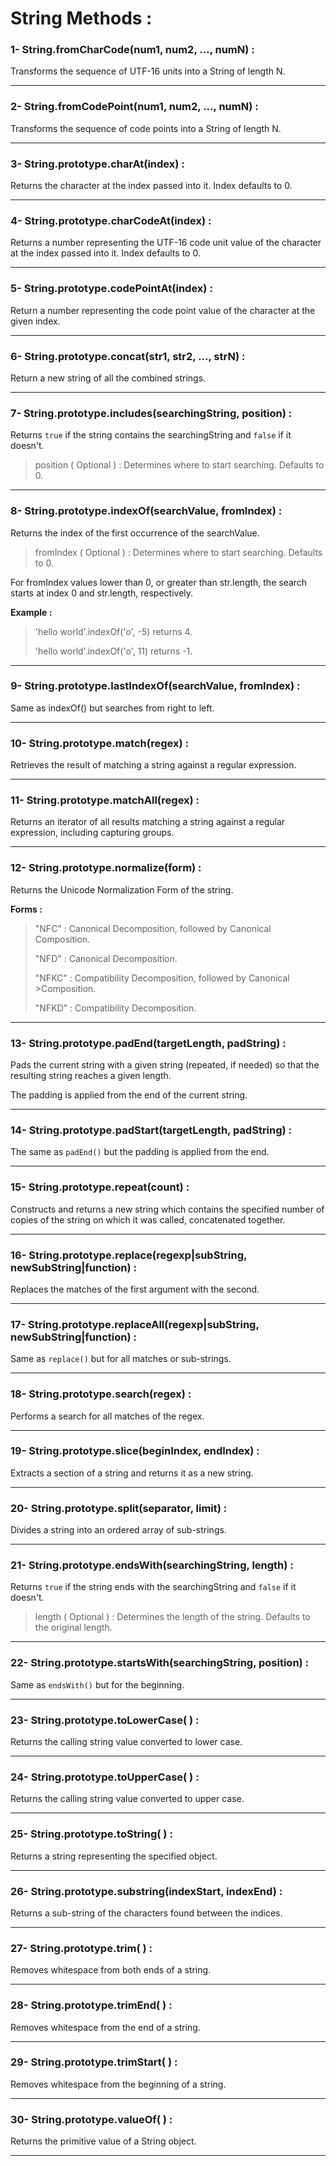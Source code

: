 # String Methods :

### 1- String.fromCharCode(num1, num2, ..., numN) :

Transforms the sequence of UTF-16 units into a String of length N.
___
### 2- String.fromCodePoint(num1, num2, ..., numN) :

Transforms the sequence of code points into a String of length N.
___
### 3- String.prototype.charAt(index) :

Returns the character at the index passed into it. Index defaults to 0.
___
### 4- String.prototype.charCodeAt(index) :

Returns a number representing the UTF-16 code unit value of the character at the index passed into it. Index defaults to 0.
___
### 5- String.prototype.codePointAt(index) :

Return a number representing the code point value of the character at the given index.
___
### 6- String.prototype.concat(str1, str2, ..., strN) :

Return a new string of all the combined strings.
___
### 7- String.prototype.includes(searchingString, position) :

Returns `true` if the string contains the searchingString and `false` if it doesn't.

>position ( Optional ) : Determines where to start searching. Defaults to 0.
___
### 8- String.prototype.indexOf(searchValue, fromIndex) :

Returns the index of the first occurrence of the searchValue.

>fromIndex ( Optional ) : Determines where to start searching. Defaults to 0.

For fromIndex values lower than 0, or greater than str.length, the search starts at index 0 and str.length, respectively.

**Example :**

>'hello world'.indexOf('o', -5) returns 4.
>
>'hello world'.indexOf('o', 11) returns -1.
___
### 9- String.prototype.lastIndexOf(searchValue, fromIndex) :

Same as indexOf() but searches from right to left.
___
### 10- String.prototype.match(regex) :

Retrieves the result of matching a string against a regular expression.
___
### 11- String.prototype.matchAll(regex) :

Returns an iterator of all results matching a string against a regular expression, including capturing groups.
___
### 12- String.prototype.normalize(form) :

Returns the Unicode Normalization Form of the string.

**Forms :**

>"NFC" : Canonical Decomposition, followed by Canonical Composition.
>
>"NFD" : Canonical Decomposition.
>
>"NFKC" : Compatibility Decomposition, followed by Canonical >Composition.
>
>"NFKD" : Compatibility Decomposition.
___
### 13- String.prototype.padEnd(targetLength, padString) :

Pads the current string with a given string (repeated, if needed) so that the resulting string reaches a given length.

The padding is applied from the end of the current string.
___
### 14- String.prototype.padStart(targetLength, padString) :

The same as `padEnd()` but the padding is applied from the end.
___
### 15- String.prototype.repeat(count) :

Constructs and returns a new string which contains the specified number of copies of the string on which it was called, concatenated together.
___
### 16- String.prototype.replace(regexp|subString, newSubString|function) :

Replaces the matches of the first argument with the second.
___
### 17- String.prototype.replaceAll(regexp|subString, newSubString|function) :

Same as `replace()` but for all matches or sub-strings.
___
### 18- String.prototype.search(regex) :

Performs a search for all matches of the regex.
___
### 19- String.prototype.slice(beginIndex, endIndex) :

Extracts a section of a string and returns it as a new string.
___
### 20- String.prototype.split(separator, limit) :

Divides a string into an ordered array of sub-strings.
___
### 21- String.prototype.endsWith(searchingString, length) :

Returns `true` if the string ends with the searchingString and `false` if it doesn't.

>length ( Optional ) : Determines the length of the string. Defaults to the original length.
___
### 22- String.prototype.startsWith(searchingString, position) :

Same as `endsWith()` but for the beginning.
___
### 23- String.prototype.toLowerCase( ) :

Returns the calling string value converted to lower case.
___
### 24- String.prototype.toUpperCase( ) :

Returns the calling string value converted to upper case.
___
### 25- String.prototype.toString( ) :

Returns a string representing the specified object.
___
### 26- String.prototype.substring(indexStart, indexEnd) :

Returns a sub-string of the characters found between the indices.
___
### 27- String.prototype.trim( ) :

Removes whitespace from both ends of a string.
___
### 28- String.prototype.trimEnd( ) :

Removes whitespace from the end of a string.
___
### 29- String.prototype.trimStart( ) :

Removes whitespace from the beginning of a string.
___
### 30- String.prototype.valueOf( ) :

Returns the primitive value of a String object.
___

